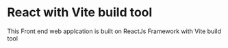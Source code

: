 # React with Vite build tool 

This Front end web applcation is built on ReactJs Framework with Vite build tool 